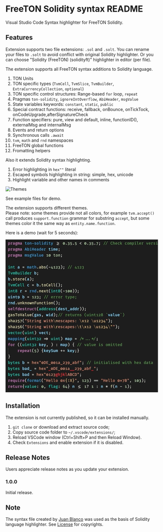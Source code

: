 # FreeTON Solidity syntax README

Visual Studio Code Syntax highlighter for FreeTON Solidity.

## Features

Extension supports two file extensions: `.sol` and `.solt`. You can rename your files to `.solt` to avoid conflict with original Solidity highlighter. Or you can choose "Solidity (FreeTON) (solidityft)" highlighter in editor (per file).

The extension supports all FreeTON syntax additions to Solidity language.

1. TON Units
2. TON specific types (`TvmCell`, `TvmSlice`, `TvmBuilder`, `ExtraCurrencyCollection`, `optional`)
3. TON specific control structures: Range-based `for` loop, `repeat`
4. Pragmas `ton-solidity`, `ignoreIntOverflow`, `AbiHeader`, `msgValue`
5. State variables keywords: `constant`, `static`, `public`
6. Special contract functions: receive, fallback, onBounce, onTickTock, onCodeUpgrade,afterSignatureCheck
7. Function specifiers: pure, view and default, inline, functionID(), externalMsg and internalMsg
8. Events and return options
9. Synchronous calls `.await`
10. `tvm`, `math` and `rnd` namespaces
11. FreeTON global functions
12. Fromatting helpers

Also it extends Solidity syntax highlighting.
1. Error highlighting in `hex""` literal
2. Escaped symbols highlighting in string: simple, hex, unicode
3. Highlight variable and other names in comments

![Themes](images/syntax.png)

See example files for demo.

The extension supports different themes.  
Please note: some themes provide not all colors, for example `tvm.accept()` call produces `support.function` grammar for substring `accept`, but some themes color it the same way as `entity.name.function`.

Here is a demo (wait for 5 seconds):

![Themes](images/themes.gif)

## Installation

The extension is not currently published, so it can be installed manually.

1. `git clone` or download and extract source code;
2. Copy source code folder to `~/.vscode/extensions/`;
3. Reload VSCode window (Ctrl+Shift+P and then Reload Window).
4. Check `Extensions` and enable extension if it is disabled.

## Release Notes

Users appreciate release notes as you update your extension.

### 1.0.0

Initial release.


## Note
The syntax file created by [Juan Blanco](https://github.com/juanfranblanco/vscode-solidity/blob/672c124c995818f6276ce201f8c7659ed87ea777/syntaxes/solidity.json) was used as the basis of Solidity language highlighter. See [License](./License.txt) for copyrights.

